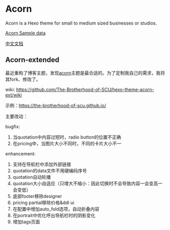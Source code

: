 # Acorn

Acorn is a Hexo theme for small to medium sized businesses or studios.

[Acorn Sample data](https://github.com/zhwangart/acorn-sample-data)

[中文文档](https://acorn.imaging.xin/docs/)

## Acorn-extended

最近重构了博客主题，发现[acorn](https://acorn.imaging.xin/)主题是最合适的。为了定制我自己的需求，我将其fork、修改了。

wiki: https://github.com/The-Brotherhood-of-SCU/hexo-theme-acorn-ext/wiki

示例：https://the-brotherhood-of-scu.github.io/

主要改动：

bugfix:
1. 当quotation中内容过短时，radio button的位置不正确
2. 在pricing中，当图片大小不同时，不同的卡片大小不一

enhancement:
1. 支持在导航栏中添加外部链接
2. quotation的data文件不用硬编码序号
3. quotation自动轮播
4. quotation大小自适应（只增大不缩小：因此切换时不会导致内容一会变高一会变低）
5. 底部footer移除designer
6. pricing partial移除价格&ddl ui
7. 在配置中增加auto_fold选项，自动折叠内容
8. 在portrait中优化呼出导航栏时的阴影变化
9. 增加tags页面
